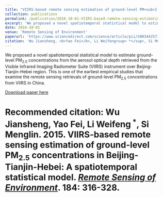 ```yaml
---
title: "VIIRS-based remote sensing estimation of ground-level PM<sub>2.5</sub> concentrations in Beijing-Tianjin-Hebei: A spatiotemporal statistical model"
collection: publications
permalink: /publication/2016-10-01-VIIRS-based-remote-sensing-estimation-of-ground-level-PM25-concentrations-in-Beijing-Tianjin-Hebei-A-spatiotemporal-statistical-model
excerpt: 'We proposed a novel spatiotemporal statistical model to estimate ground-level PM<sub>2.5</sub> concentrations from the aerosol optical depth retrieved from the Visible Infrared Imaging Radiometer Suite (VIIRS) instrument over Beijing-Tianjin-Hebei region. This is one of the earliest empirical studies that examine the remote sensing retrievals of ground-level PM<sub>2.5</sub> concentrations from VIIRS in China.'
date: 2016-10-01
venue: 'Remote Sensing of Environment'
paperurl: 'https://www.sciencedirect.com/science/article/pii/S0034425716302735'
citation: 'Wu Jiansheng, <b>Yao Fei</b>, Li Weifeng<sup> *</sup>, Si Menglin. 2015. VIIRS-based remote sensing estimation of ground-level PM<sub>2.5</sub> concentrations in Beijing-Tianjin-Hebei: A spatiotemporal statistical model. <u><i>Remote Sensing of Environment</i></u>. 184: 316-328.'
---
```

We proposed a novel spatiotemporal statistical model to estimate ground-level PM<sub>2.5</sub> concentrations from the aerosol optical depth retrieved from the Visible Infrared Imaging Radiometer Suite (VIIRS) instrument over Beijing-Tianjin-Hebei region. This is one of the earliest empirical studies that examine the remote sensing retrievals of ground-level PM<sub>2.5</sub> concentrations from VIIRS in China.

[Download paper here](https://www.sciencedirect.com/science/article/pii/S0034425716302735)

# Recommended citation: Wu Jiansheng, <b>Yao Fei</b>, Li Weifeng<sup> *</sup>, Si Menglin. 2015. VIIRS-based remote sensing estimation of ground-level PM<sub>2.5</sub> concentrations in Beijing-Tianjin-Hebei: A spatiotemporal statistical model. <u><i>Remote Sensing of Environment</i></u>. 184: 316-328.